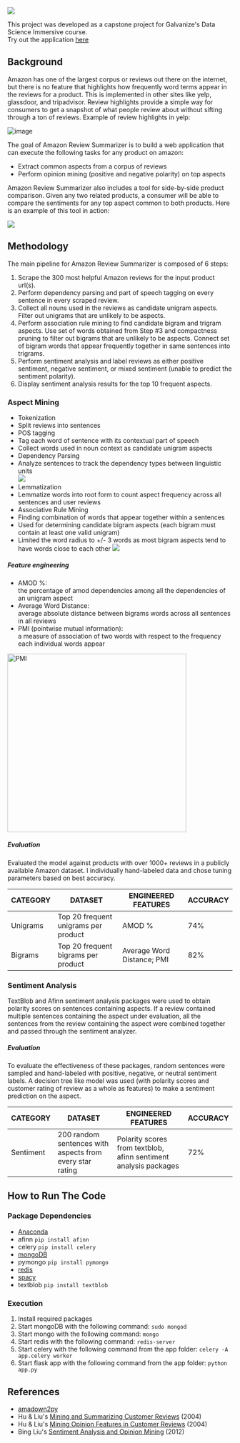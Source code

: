 ![](app/static/img/ars.png)

This project was developed as a capstone project for Galvanize's Data Science Immersive course.  
Try out the application [here](http://www.reviewsummarizer.net/)

## Background

Amazon has one of the largest corpus or reviews out there on the internet, but there is no feature that highlights how frequently word terms appear in the reviews for a product. This is implemented in other sites like yelp, glassdoor, and tripadvisor. Review highlights provide a simple way for consumers to get a snapshot of what people review about without sifting through a ton of reviews. Example of review highlights in yelp:

![image](https://www.yelpblog.com/wp-content/uploads/2012/12/6a00d83452b44469e2017ee5fe80c9970d.png)

The goal of Amazon Review Summarizer is to build a web application that can execute the following tasks for any product on amazon:
* Extract common aspects from a corpus of reviews
* Perform opinion mining (positive and negative polarity) on top aspects

Amazon Review Summarizer also includes a tool for side-by-side product comparison. Given any two related products, a consumer will be able to compare the sentiments for any top aspect common to both products. Here is an example of this tool in action:

![](app/static/img/ars_example.png)

## Methodology

The main pipeline for Amazon Review Summarizer is composed of 6 steps:

1. Scrape the 300 most helpful Amazon reviews for the input product url(s).
2. Perform dependency parsing and part of speech tagging on every sentence in every scraped review.
3. Collect all nouns used in the reviews as candidate unigram aspects. Filter out unigrams that are unlikely to be aspects.
4. Perform association rule mining to find candidate bigram and trigram aspects. Use set of words obtained from Step #3 and compactness pruning to filter out bigrams that are unlikely to be aspects. Connect set of bigram words that appear frequently together in same sentences into trigrams.
5. Perform sentiment analysis and label reviews as either positive sentiment, negative sentiment, or mixed sentiment (unable to predict the sentiment polarity).
6. Display sentiment analysis results for the top 10 frequent aspects.

### Aspect Mining

* Tokenization
 * Split reviews into sentences
* POS tagging
 * Tag each word of sentence with its contextual part of speech  
 * Collect words used in noun context as candidate unigram aspects
* Dependency Parsing
 * Analyze sentences to track the dependency types between linguistic units  
 ![](app/static/img/depgraph0.png)
* Lemmatization
 * Lemmatize words into root form to count aspect frequency across all sentences and user reviews
* Associative Rule Mining
 * Finding combination of words that appear together within a sentences
 * Used for determining candidate bigram aspects (each bigram must contain at least one valid unigram)
 * Limited the word radius to +/- 3 words as most bigram aspects tend to have words close to each other
  ![](app/static/img/apriori_example.png)

##### Feature engineering

* AMOD %:  
the percentage of amod dependencies among all the dependencies of an unigram aspect
* Average Word Distance:  
average absolute distance between bigrams words across all sentences in all reviews
* PMI (pointwise mutual information):  
a measure of association of two words with respect to the frequency each individual words appear  
<img src="app/static/img/PMI.png" alt="PMI" style="width: 400px;"/>

##### Evaluation

Evaluated the model against products with over 1000+ reviews in a publicly available Amazon dataset. I individually hand-labeled data and chose tuning parameters based on best accuracy.

| CATEGORY  | DATASET                                                  | ENGINEERED FEATURES                                              | ACCURACY |
|-----------|----------------------------------------------------------|------------------------------------------------------------------|----------|
| Unigrams  | Top 20 frequent unigrams per product                     | AMOD %                                                           | 74%      |
| Bigrams   | Top 20 frequent bigrams per product                      | Average Word Distance; PMI                                       | 82%      |

### Sentiment Analysis

TextBlob and Afinn sentiment analysis packages were used to obtain polarity scores on sentences containing aspects. If a review contained multiple sentences containing the aspect under evaluation, all the sentences from the review containing the aspect were combined together and passed through the sentiment analyzer.

##### Evaluation

To evaluate the effectiveness of these packages, random sentences were sampled and hand-labeled with positive, negative, or neutral sentiment labels. A decision tree like model was used (with polarity scores and customer rating of review as a whole as features) to make a sentiment prediction on the aspect.

| CATEGORY  | DATASET                                                  | ENGINEERED FEATURES                                              | ACCURACY |
|-----------|----------------------------------------------------------|------------------------------------------------------------------|----------|
| Sentiment | 200 random sentences with aspects from every star rating | Polarity scores from textblob, afinn sentiment analysis packages | 72%      |

## How to Run The Code

### Package Dependencies
* [Anaconda](https://docs.continuum.io/anaconda/install)
* afinn ```pip install afinn```
* celery ```pip install celery```
* [mongoDB](https://docs.mongodb.com/manual/administration/install-community/)
* pymongo ```pip install pymongo```
* [redis](https://www.digitalocean.com/community/tutorials/how-to-install-and-use-redis)
* [spacy](https://spacy.io/docs/#getting-started)
* textblob ```pip install textblob```

### Execution
1. Install required packages
2. Start mongoDB with the following command: ```sudo mongod```
3. Start mongo with the following command: ```mongo```
4. Start redis with the following command: ```redis-server```
5. Start celery with the following command from the app folder: ```celery -A app.celery worker```
6. Start flask app with the following command from the app folder: ```python app.py```


## References
* [amadown2py](https://github.com/aesuli/amadown2py)
* Hu & Liu's [Mining and Summarizing Customer Reviews](http://users.cis.fiu.edu/~lli003/Sum/KDD/2004/p168-hu.pdf) (2004)
* Hu & Liu's [Mining Opinion Features in Customer Reviews](https://www.aaai.org/Papers/AAAI/2004/AAAI04-119.pdf) (2004)
* Bing Liu's [Sentiment Analysis and Opinion Mining](http://www.cs.uic.edu/~liub/FBS/SentimentAnalysis-and-OpinionMining.pdf) (2012)
